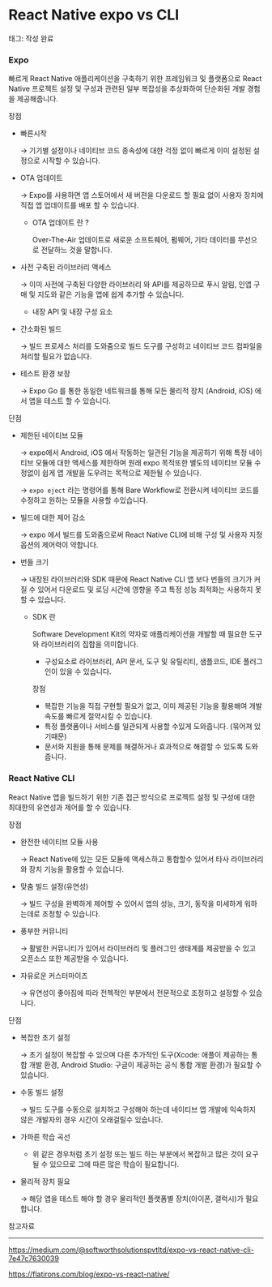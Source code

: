 # React Native expo vs CLI

태그: 작성 완료

### Expo

빠르게 React Native 애플리케이션을 구축하기 위한 프레임워크 및 플랫폼으로 React Native 프로젝트 설정 및 구성과 관련된 일부 복잡성을 추상화하여 단순화된 개발 경험을 제공해줍니다.

장점

- 빠른시작
    
    → 기기별 설정이나 네이티브 코드 종속성에 대한 걱정 없이 빠르게 이미 설정된 설정으로 시작할 수 있습니다.
    
- OTA 업데이트
    
    → Expo를 사용하면 앱 스토어에서 새 버젼을 다운로드 할 필요 없이 사용자 장치에 직접 앱 업데이트를 배포 할 수 있습니다.
    
    - OTA 업데이트 란 ?
        
        Over-The-Air 업데이트로 새로운 소프트웨어, 펌웨어, 기타 데이터를 무선으로 전달하느 것을 말합니다. 
        
- 사전 구축된 라이브러리 액세스
    
    → 이미 사전에 구축된 다양한 라이브러리 와 API를 제공하므로 푸시 알림, 인앱 구매 및 지도와 같은 기능을 앱에 쉽게 추가할 수 있습니다.
    
    - 내장 API 및 내장 구성 요소
        
        
- 간소화된 빌드
    
    → 빌드 프로세스 처리를 도와줌으로 빌드 도구를 구성하고 네이티브 코드 컴파일을 처리할 필요가 없습니다.
    
- 테스트 환경 보장
    
    → Expo Go 를 통한 동일한 네트워크를 통해 모든 물리적 장치 (Android, iOS) 에서 앱을 테스트 할 수 있습니다.
    

단점

- 제한된 네이티브 모듈
    
    → expo에서 Android, iOS 에서 작동하는 일관된 기능을 제공하기 위해 특정 네이티브 모듈에 대한 액세스를 제한하며 원래 expo 목적또한 별도의 네이티브 모듈 수정없이 쉽게 앱 개발을 도우려는 목적으로 제한될 수 있습니다.
    
    →  `expo eject` 라는 명령어를 통해 Bare Workflow로 전환시켜 네이티브 코드를 수정하고 원하는 모듈을 사용할 수있습니다.
    
- 빌드에 대한 제어 감소
    
    → expo 에서 빌드를 도와줌으로써 React Native CLI에 비해 구성 및 사용자 지정 옵션의 제어력이 약합니다.
    
- 번들 크기
    
    → 내장된 라이브러리와 SDK 때문에 React Native CLI 앱 보다 번들의 크기가 커질 수 있어서 다운로드 및 로딩 시간에 영향을 주고 특정 성능 최적화는 사용하지 못할 수 있습니다.
    
    - SDK 란
        
        Software Development Kit의 약자로 애플리케이션을 개발할 때 필요한 도구와 라이브러리의 집합을 의미합니다.
        
        - 구성요소로 라이브러리, API 문서, 도구 및 유틸리티, 샘플코드, IDE 플러그인이 있을 수 있습니다.
        
        장점 
        
        - 복잡한 기능을 직접 구현할 필요가 없고, 이미 제공된 기능을 활용해여 개발 속도를 빠르게 절약시킬 수 있습니다.
        - 특정 플랫폼이나 서비스를 일관되게 사용할 수있게 도와줍니다. (묶어져 있기때문)
        - 문서화 지원을 통해 문제를 해결하거나 효과적으로 해결할 수 있도록 도와줍니다.

### **React Native CLI**

React Native 앱을 빌드하기 위한 기존 접근 방식으로 프로젝트 설정 및 구성에 대한 최대한의 유연성과 제어를 할 수 있습니다. 

장점

- 완전한 네이티브 모듈 사용
    
    → React Native에 있는 모든 모듈에 액세스하고 통합할수 있어서 타사 라이브러리와 장치 기능을 활용할 수 있습니다.
    
- 맞춤 빌드 설정(유연성)
    
    → 빌드 구성을 완벽하게 제어할 수 있어서 앱의 성능, 크기, 동작을 미세하게 워하는데로 조정할 수 있습니다.
    
- 풍부한 커뮤니티
    
    → 활발한 커뮤니티가 있어서 라이브러리 및 플러그인 생태계를 제공받을 수 있고 오픈소스 또한 제공받을 수 있습니다.
    
- 자유로운 커스터마이즈
    
    → 유연성이 좋아짐에 따라 전첵적인 부분에서 전문적으로 조정하고 설정할 수 있습니다.
    

단점

- 복잡한 초기 설정
    
    → 초기 설정이 복잡할 수 있으며 다른 추가적인 도구(Xcode: 애플이 제공하는 통합 개발 환경, Android Studio: 구글이 제공하는 공식 통합 개발 환경)가 필요할 수 있습니다. 
    
- 수동 빌드 설정
    
    → 빌드 도구를 수동으로 설치하고 구성해야 하는데 네이티브 앱 개발에 익숙하지 않은 개발자의 경우 시간이 오래걸릴수 있습니다.
    
- 가파른 학습 곡선
    - 위 같은 경우처럼 초기 설정 또는 빌드 하는 부분에서 복잡하고 많은 것이 요구될 수 있으므로 그에 따른 많은 학습이 필요합니다.
- 물리적 장치 필요
    
    → 해당 앱을 테스트 해야 할 경우 물리적인 플랫폼별 장치(아이폰, 갤럭시)가 필요합니다.
    

참고자료

---

https://medium.com/@softworthsolutionspvtltd/expo-vs-react-native-cli-7e47c7630039

https://flatirons.com/blog/expo-vs-react-native/